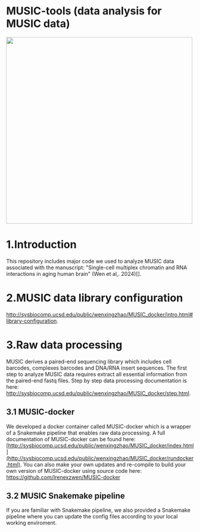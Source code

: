 # MUSIC-tools (data analysis for MUSIC data)
<img src="https://github.com/Irenexzwen/MUSIC-tools/assets/24513822/fad5c93a-945f-461d-8021-d31bef367113" width="500">

# 1.Introduction
This repository includes major code we used to analyze MUSIC data associated with the manuscript: "Single-cell multiplex chromatin and RNA interactions in aging human brain" (Wen et al,. 2024)[].

# 2.MUSIC data library configuration
http://sysbiocomp.ucsd.edu/public/wenxingzhao/MUSIC_docker/intro.html#library-configuration.

# 3.Raw data processing
MUSIC derives a paired-end sequencing library which includes cell barcodes, complexes barcodes and DNA/RNA insert sequences. The first step to analyze MUSIC data requires extract all essential information from the paired-end fastq files. Step by step data processing documentation is here: http://sysbiocomp.ucsd.edu/public/wenxingzhao/MUSIC_docker/step.html. 

## 3.1 MUSIC-docker
We developed a docker container called MUSIC-docker which is a wrapper of a Snakemake pipeline that enables raw data processing. A full documentation of MUSIC-docker can be found here: [http://sysbiocomp.ucsd.edu/public/wenxingzhao/MUSIC_docker/index.html](http://sysbiocomp.ucsd.edu/public/wenxingzhao/MUSIC_docker/rundocker.html). You can also make your own updates and re-compile to build your own version of MUSIC-docker using source code here: https://github.com/Irenexzwen/MUSIC-docker

## 3.2 MUSIC Snakemake pipeline
If you are familiar with Snakemake pipeline, we also provided a Snakemake pipeline where you can update the config files according to your local working enviroment. 



